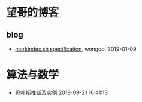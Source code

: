 # [望哥的博客](http://blog.sisopipo.com)

## blog
* [markindex.sh specification](/markindex), wongoo, 2019-01-09
# 算法与数学
* [贝叶斯推断及实例](/2018/2018-09-21-bayesian-inference),2018-09-21 16:41:13
